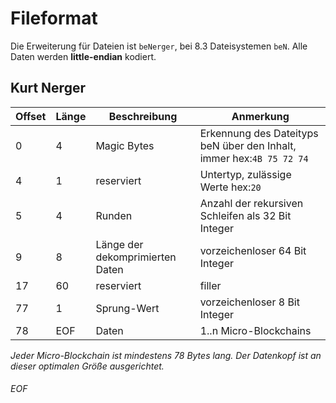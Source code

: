 # Fileformat

Die Erweiterung für Dateien ist ``beNerger``, bei 8.3 Dateisystemen ``beN``.
Alle Daten werden **little-endian** kodiert.

## Kurt Nerger

| Offset | Länge | Beschreibung | Anmerkung |
|--------|-------|--------------|-----------|
|  0 |   4 | Magic Bytes| Erkennung des Dateityps beN über den Inhalt, immer hex:``4B 75 72 74`` |
|  4 |   1 | reserviert | Untertyp, zulässige Werte hex:``20`` |
|  5 |   4 | Runden | Anzahl der rekursiven Schleifen als 32 Bit Integer |
|  9 |   8 | Länge der dekomprimierten Daten | vorzeichenloser 64 Bit Integer |
| 17 |  60 | reserviert | filler |
| 77 |   1 | Sprung-Wert | vorzeichenloser 8 Bit Integer |
| 78 | EOF | Daten | 1..n Micro-Blockchains |

*Jeder Micro-Blockchain ist mindestens 78 Bytes lang. Der Datenkopf ist an dieser optimalen Größe ausgerichtet.*



###### EOF
